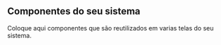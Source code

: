 
## Componentes do seu sistema

Coloque aqui componentes que são reutilizados em varias telas do seu sistema.